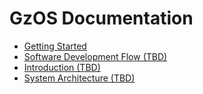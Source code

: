 # GzOS Documentation

+ [Getting Started](gzos_getting_started.md)
+ [Software Development Flow (TBD)](gzos_dev_flow.md)
+ [Introduction (TBD)](gzos_intro.md)
+ [System Architecture (TBD)](gzos_arch.md)
